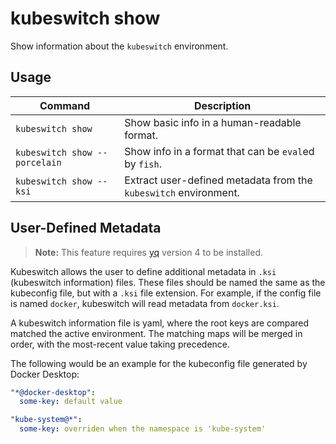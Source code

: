 # kubeswitch show

Show information about the `kubeswitch` environment.



## Usage

| Command                       | Description                                                  |
| ----------------------------- | ------------------------------------------------------------ |
| `kubeswitch show`             | Show basic info in a human-readable format.                  |
| `kubeswitch show --porcelain` | Show info in a format that can be `eval`ed by `fish`.        |
| `kubeswitch show --ksi`       | Extract user-defined metadata from the `kubeswitch` environment. |



## User-Defined Metadata

> **Note:** This feature requires [yq](https://github.com/mikefarah/yq) version 4 to be installed.

Kubeswitch allows the user to define additional metadata in `.ksi` (kubeswitch information) files. These files should be named the same as the kubeconfig file, but with a `.ksi` file extension. For example, if the config file is named `docker`, kubeswitch will read metadata from `docker.ksi`.

A kubeswitch information file is yaml, where the root keys are compared matched the active environment. The matching maps will be merged in order, with the most-recent value taking precedence.

The following would be an example for the kubeconfig file generated by Docker Desktop:

```yaml
"*@docker-desktop":
  some-key: default value

"kube-system@*":
  some-key: overriden when the namespace is 'kube-system'
```

